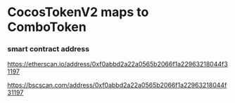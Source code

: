 # CocosTokenV2 maps to ComboToken

### smart contract address

https://etherscan.io/address/0xf0abbd2a22a0565b2066f1a22963218044f31197

https://bscscan.com/address/0xf0abbd2a22a0565b2066f1a22963218044f31197
